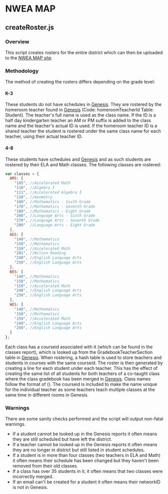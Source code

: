 # NWEA MAP

## createRoster.js

### Overview

This script creates rosters for the entire district which can then be uploaded to the [NWEA MAP site](http://teach.mapnwea.org).

### Methodology

The method of creating the rosters differs depending on the grade level:

#### K-3

These students do not have schedules in [Genesis](http://genesis.monroe.k12.nj.us). They are rostered by the homeroom teacher found in [Genesis](http://genesis.monroe.k12.nj.us) (Code: homeroomTeacherId Table: Student). The teacher's full name is used as the class name. If the ID is a half day kindergarten teacher an AM or PM suffix is added to the class name and the teacher's actual ID is used. If the homeroom teacher ID is a shared teacher the student is rostered under the same class name for each teacher, using their actual teacher ID.

#### 4-8

These students have schedules and [Genesis](http://genesis.monroe.k12.nj.us) and as such students are rostered by their ELA and Math classes. The following classes are rostered:

```javascript
var classes = {
  AMS: [
    "105", //Accelerated Math
    "110", //Algebra I
    "111", //Accelerated Algebra I
    "120", //Geometry
    "160", //Mathematics - Sixth Grade
    "170", //Mathematics - Seventh Grade
    "180", //Mathematics - Eight Grade
    "260", //Language Arts - Sixth Grade
    "270", //Language Arts - Seventh Grade
    "280"  //Language Arts - Eight Grade
  ],
  AES: [
    "140", //Mathematics
    "150", //Mathematics
    "159", //Accelerated Math
    "201", //Wilson Reading
    "240", //English Language Arts
    "250", //English Language Arts
  ],
  BES: [
    "140", //Mathematics
    "150", //Mathematics
    "159", //Accelerated Math
    "240", //English Language Arts
    "250", //English Language Arts
  ],
  WES: [
    "140", //Mathematics
    "150", //Mathematics
    "159", //Accelerated Math
    "240", //English Language Arts
    "250", //English Language Arts
  ]
};
```

Each class has a courseid associated with it (which can be found in the classes report), which is looked up from the GradebookTeacherSection table in [Genesis](http://genesis.monroe.k12.nj.us). When rostering, a hash table is used to store teachers and students in courses with the same courseid. The roster is then generated by creating a line for each student under each teacher. This has the effect of creating the same list of all students for both teachers of a co-taught class where the class gradebook has been merged in [Genesis](http://genesis.monroe.k12.nj.us). Class names follow the format of <Period> <Course Description> (<courseid>). The courseid is included to make the name unique for the individual teacher as some teachers teach multiple classes at the same time in different rooms in Genesis.

### Warnings

There are some sanity checks performed and the script will output non-fatal warnings.

* If a student cannot be looked up in the Genesis reports it often means they are still scheduled but have left the district.
* If a teacher cannot be looked up in the Genesis reports it often means they are no longer in district but still listed in student schedules.
* If a student is in more than four classes (two teachers in ELA and Math) it often means their schedule has been changed but they haven't been removed from their old classes.
* If a class has over 35 students in it, it often means that two classes were incorrectly merged.
* If an email can't be created for a student it often means their networkID is not in Genesis. 
